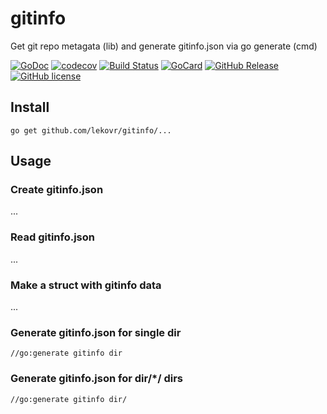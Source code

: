 # gitinfo
Get git repo metagata (lib) and generate gitinfo.json via go generate (cmd)


[![GoDoc][gd1]][gd2]
 [![codecov][cc1]][cc2]
 [![Build Status][bs1]][bs2]
 [![GoCard][gc1]][gc2]
 [![GitHub Release][gr1]][gr2]
 [![GitHub license][gl1]][gl2]

[bs1]: https://cloud.drone.io/api/badges/LeKovr/gitinfo/status.svg
[bs2]: https://cloud.drone.io/LeKovr/gitinfo
[cc1]: https://codecov.io/gh/LeKovr/gitinfo/branch/master/graph/badge.svg
[cc2]: https://codecov.io/gh/LeKovr/gitinfo
[gd1]: https://godoc.org/github.com/LeKovr/gitinfo?status.svg
[gd2]: https://godoc.org/github.com/LeKovr/gitinfo
[gc1]: https://goreportcard.com/badge/github.com/LeKovr/gitinfo
[gc2]: https://goreportcard.com/report/github.com/LeKovr/gitinfo
[gr1]: https://img.shields.io/github/release/LeKovr/gitinfo.svg
[gr2]: https://github.com/LeKovr/gitinfo/releases
[gl1]: https://img.shields.io/github/license/LeKovr/gitinfo.svg
[gl2]: https://github.com/LeKovr/gitinfo/blob/master/LICENSE

## Install

```
go get github.com/lekovr/gitinfo/...
```
## Usage

### Create gitinfo.json

...

### Read gitinfo.json

...

### Make a struct with gitinfo data

...

### Generate gitinfo.json for single dir

```
//go:generate gitinfo dir
```

### Generate gitinfo.json for dir/*/ dirs

```
//go:generate gitinfo dir/
```

